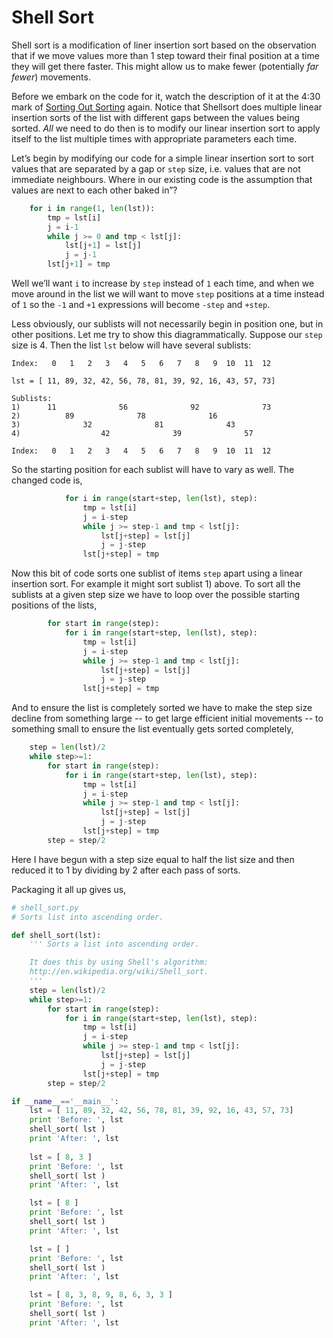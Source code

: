 # Shell Sort

Shell sort is a modification of liner insertion sort based on the
observation that if we move values more than 1 step toward their final
position at a time they will get there faster. This might allow us to
make fewer (potentially _far fewer_) movements.

Before we embark on the code for it, watch the description of it at the
4:30 mark of [Sorting Out
Sorting](http://video.google.com/videoplay?docid=3970523862559774879#)
again. Notice that Shellsort does multiple linear insertion sorts of the
list with different gaps between the values being sorted. _All_ we need
to do then is to modify our linear insertion sort to apply itself to the
list multiple times with appropriate parameters each time.

Let’s begin by modifying our code for a simple linear insertion sort to
sort values that are separated by a gap or `step` size, i.e. values that
are not immediate neighbours. Where in our existing code is the
assumption that values are next to each other baked in”?

``` python
    for i in range(1, len(lst)):
        tmp = lst[i]
        j = i-1
        while j >= 0 and tmp < lst[j]:
            lst[j+1] = lst[j]
            j = j-1
        lst[j+1] = tmp
```

Well we’ll want `i` to increase by `step` instead of `1` each time, and
when we move around in the list we will want to move `step` positions at
a time instead of `1` so the `-1` and `+1` expressions will become
`-step` and `+step`.

Less obviously, our sublists will not necessarily begin in position one,
but in other positions. Let me try to show this diagrammatically.
Suppose our `step` size is 4. Then the list `lst` below will have
several sublists:

    Index:   0   1   2   3   4   5   6   7   8   9  10  11  12

    lst = [ 11, 89, 32, 42, 56, 78, 81, 39, 92, 16, 43, 57, 73]

    Sublists:
    1)      11              56              92              73
    2)          89              78              16
    3)              32              81              43
    4)                  42              39              57

    Index:   0   1   2   3   4   5   6   7   8   9  10  11  12

So the starting position for each sublist will have to vary as well. The
changed code is,

``` python
            for i in range(start+step, len(lst), step):
                tmp = lst[i]
                j = i-step
                while j >= step-1 and tmp < lst[j]:
                    lst[j+step] = lst[j]
                    j = j-step
                lst[j+step] = tmp
```

Now this bit of code sorts one sublist of items `step` apart using a
linear insertion sort. For example it might sort sublist 1) above. To
sort all the sublists at a given step size we have to loop over the
possible starting positions of the lists,

``` python
        for start in range(step):
            for i in range(start+step, len(lst), step):
                tmp = lst[i]
                j = i-step
                while j >= step-1 and tmp < lst[j]:
                    lst[j+step] = lst[j]
                    j = j-step
                lst[j+step] = tmp
```

And to ensure the list is completely sorted we have to make the step
size decline from something large \-- to get large efficient initial
movements \-- to something small to ensure the list eventually gets
sorted completely,

``` python
    step = len(lst)/2
    while step>=1:
        for start in range(step):
            for i in range(start+step, len(lst), step):
                tmp = lst[i]
                j = i-step
                while j >= step-1 and tmp < lst[j]:
                    lst[j+step] = lst[j]
                    j = j-step
                lst[j+step] = tmp
        step = step/2
```

Here I have begun with a step size equal to half the list size and then
reduced it to 1 by dividing by 2 after each pass of sorts.

Packaging it all up gives us,

``` python
# shell_sort.py
# Sorts list into ascending order.

def shell_sort(lst):
    ''' Sorts a list into ascending order.

    It does this by using Shell's algorithm:
    http://en.wikipedia.org/wiki/Shell_sort.
    '''
    step = len(lst)/2
    while step>=1:
        for start in range(step):
            for i in range(start+step, len(lst), step):
                tmp = lst[i]
                j = i-step
                while j >= step-1 and tmp < lst[j]:
                    lst[j+step] = lst[j]
                    j = j-step
                lst[j+step] = tmp
        step = step/2

if __name__=='__main__':
    lst = [ 11, 89, 32, 42, 56, 78, 81, 39, 92, 16, 43, 57, 73]
    print 'Before: ', lst
    shell_sort( lst )
    print 'After: ', lst
    
    lst = [ 8, 3 ]
    print 'Before: ', lst
    shell_sort( lst )
    print 'After: ', lst

    lst = [ 8 ]
    print 'Before: ', lst
    shell_sort( lst )
    print 'After: ', lst

    lst = [ ]
    print 'Before: ', lst
    shell_sort( lst )
    print 'After: ', lst

    lst = [ 8, 3, 8, 9, 8, 6, 3, 3 ]
    print 'Before: ', lst
    shell_sort( lst )
    print 'After: ', lst
```

